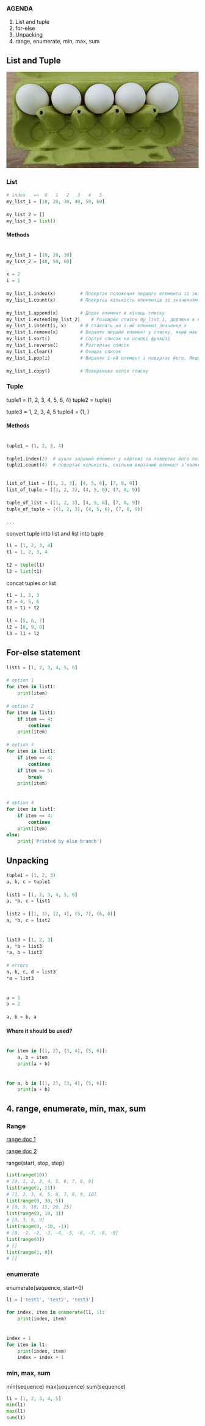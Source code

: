 ### AGENDA

1. List and tuple
2. for-else 
3. Unpacking
4. range, enumerate, min, max, sum 


## List and Tuple

![](./img/151a4791320407e8b302d404af4.jpeg)

### List
```python
# index   =>  0   1   2   3   4   5
my_list_1 = [10, 20, 30, 40, 50, 60]

my_list_2 = []
my_list_3 = list()
```    

#### Methods

```python

my_list_1 = [10, 20, 30]
my_list_2 = [40, 50, 60]

x = 2
i = 1

my_list_1.index(x)         # Повертає положення першого елемента зі значенням x
my_list_1.count(x)         # Повертає кількість елементів зі значенням x

my_list_1.append(x)        # Додає елемент в кінець списку
my_list_1.extend(my_list_2)    # Розширює список my_list_1, додаючи в кінець все елементи списку list2
my_list_1.insert(i, x)     # В ставлять на i-ий елемент значення x
my_list_1.remove(x)        # Видаляє перший елемент у списку, який має значення x. ValueError, якщо такого елемента не існує
my_list_1.sort()           # Сортує список на основі функції
my_list_1.reverse()        # Розгортає список
my_list_1.clear()          # Очищає список
my_list_1.pop(i)           # Видаляє i-ий елемент і повертає його. Якщо індекс не вказано, видаляється останній елемент

my_list_1.copy()           # Поверхнева копія списку
```


### Tuple

tuple1 = (1, 2, 3, 4, 5, 6, 4)
tuple2 = tuple()

tuple3 = 1, 2, 3, 4, 5
tuple4 = (1, )


#### Methods

```python

tuple1 = (1, 2, 3, 4)

tuple1.index(2)  # шукає заданий елемент у кортежі та повертає його позицію. Він повертає перше входження елемента в кортеж.
tuple1.count(4)  # повертає кількість, скільки вказаний елемент з’являється в кортежі.

```

```python

list_of_list = [[1, 2, 3], [4, 5, 6], [7, 8, 9]]
list_of_tuple = [(1, 2, 3), (4, 5, 6), (7, 8, 9)]

tuple_of_list = ([1, 2, 3], [4, 5, 6], [7, 8, 9])
tuple_of_tuple = ((1, 2, 3), (4, 5, 6), (7, 8, 9))

...
```

convert tuple into list and list into tuple
```python
l1 = [1, 2, 3, 4]
t1 = 1, 2, 3, 4

t2 = tuple(l1)
l2 = list(t1)
```

concat tuples or list
```python
t1 = 1, 2, 3
t2 = 4, 5, 6
t3 = t1 + t2

l1 = [5, 6, 7]
l2 = [8, 9, 0]
l3 = l1 + l2

```


## For-else statement

```python
list1 = [1, 2, 3, 4, 5, 6]

# option 1
for item in list1:
    print(item)

# option 2
for item in list1:
    if item == 4:
        continue
    print(item)
    
# option 3
for item in list1:
    if item == 4:
        continue
    if item == 5:
        break
    print(item)
    

# option 4
for item in list1:
    if item == 4:
        continue
    print(item)
else:
    print('Printed by else branch')
```


## Unpacking
```python
tuple1 = (1, 2, 3)
a, b, c = tuple1

list1 = [1, 2, 3, 4, 5, 6]
a, *b, c = list1

list2 = [(1, 3), [2, 4], (5, 7), (6, 8)]
a, *b, c = list2


list3 = [1, 2, 3]
a, *b = list3
*a, b = list3

# errors
a, b, c, d = list3
*a = list3


a = 1
b = 2

a, b = b, a

```
   

#### Where it should be used?

```python

for item in [(1, 2), (3, 4), (5, 6)]:
    a, b = item
    print(a + b)


for a, b in [(1, 2), (3, 4), (5, 6)]:
    print(a + b)

```


## 4. range, enumerate, min, max, sum

### Range

[range doc 1](https://docs.python.org/3/library/functions.html#func-range)

[range doc 2](https://docs.python.org/3/library/stdtypes.html#range)


range(start, stop, step)

```python
list(range(10))
# [0, 1, 2, 3, 4, 5, 6, 7, 8, 9]
list(range(1, 11))
# [1, 2, 3, 4, 5, 6, 7, 8, 9, 10]
list(range(0, 30, 5))
# [0, 5, 10, 15, 20, 25]
list(range(0, 10, 3))
# [0, 3, 6, 9]
list(range(0, -10, -1))
# [0, -1, -2, -3, -4, -5, -6, -7, -8, -9]
list(range(0))
# []
list(range(1, 0))
# []
```

### enumerate

enumerate(sequence, start=0)

```python
l1 = ['test1', 'test2', 'test3']

for index, item in enumerate(l1, 1):
    print(index, item)

    
index = 1
for item in l1:
    print(index, item)
    index = index + 1


```

### min, max, sum 

min(sequence)
max(sequence)
sum(sequence)

```python
l1 = [1, 2, 3, 4, 5]
min(l1)
max(l1)
sum(l1)
```